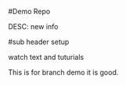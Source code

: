 #Demo Repo

DESC: new info

#sub header setup

watch text and tuturials 

This is for branch demo it is good.

